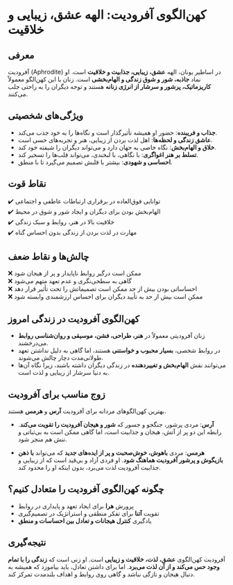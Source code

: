 # کهن‌الگوی آفرودیت: الهه عشق، زیبایی و خلاقیت

## معرفی

آفرودیت (Aphrodite) در اساطیر یونان، الهه **عشق، زیبایی، جذابیت و خلاقیت** است. او نماد **جاذبه، شور و شوق زندگی و الهام‌بخشی** است. زنان با این کهن‌الگو معمولاً **کاریزماتیک، پرشور و سرشار از انرژی زنانه** هستند و توجه دیگران را به راحتی جلب می‌کنند.

## ویژگی‌های شخصیتی

- **جذاب و فریبنده**: حضور او همیشه تأثیرگذار است و نگاه‌ها را به خود جذب می‌کند.
- **عاشق زندگی و لحظه‌ها**: اهل لذت بردن از زیبایی، هنر و تجربه‌های حسی است.
- **خلاق و الهام‌بخش**: نگاه خاصی به جهان دارد و می‌تواند دیگران را شیفته خود کند.
- **تسلط بر هنر اغواگری**: با نگاهی، با لبخندی، می‌تواند قلب‌ها را تسخیر کند.
- **احساسی و شهودی**: بیشتر با قلبش تصمیم می‌گیرد تا با منطق.

## نقاط قوت

✔️ توانایی فوق‌العاده در برقراری ارتباطات عاطفی و اجتماعی  
✔️ الهام‌بخش بودن برای دیگران و ایجاد شور و شوق در محیط  
✔️ خلاقیت بالا در هنر، روابط و سبک زندگی  
✔️ مهارت در لذت بردن از زندگی بدون احساس گناه

## چالش‌ها و نقاط ضعف

❌ ممکن است درگیر روابط ناپایدار و پر از هیجان شود  
❌ گاهی به سطحی‌نگری و عدم تعهد متهم می‌شود  
❌ احساساتی بودن بیش از حد ممکن است تصمیماتش را تحت تأثیر قرار دهد  
❌ ممکن است بیش از حد به تأیید دیگران برای احساس ارزشمندی وابسته شود

## کهن‌الگوی آفرودیت در زندگی امروز

- زنان آفرودیتی معمولاً در **هنر، طراحی، فشن، موسیقی و روان‌شناسی روابط** می‌درخشند.
- در روابط شخصی، **بسیار محبوب و خواستنی** هستند، اما گاهی به دلیل نداشتن تعهد طولانی‌مدت دچار چالش می‌شوند.
- می‌توانند نقش **الهام‌بخش و تغییردهنده** در زندگی دیگران داشته باشند، زیرا نگاه آن‌ها به دنیا سرشار از زیبایی و لذت است.

## زوج مناسب برای آفرودیت

بهترین کهن‌الگوهای مردانه برای آفرودیت **آرس** و **هرمس** هستند.

- **آرس**: مردی پرشور، جنگجو و جسور که **شور و هیجان آفرودیت را تقویت می‌کند**. رابطه این دو پر از آتش، هیجان و جذابیت است، اما گاهی ممکن است به بی‌ثباتی و تنش هم منجر شود.

- **هرمس**: مردی **باهوش، خوش‌صحبت و پر از ایده‌های جدید** که می‌تواند **با ذهن بازیگوش و پرشور آفرودیت هماهنگ شود**. او فردی آزاد و بی‌قید است که از زیبایی و جذابیت آفرودیت لذت می‌برد، بدون اینکه او را محدود کند.

## چگونه کهن‌الگوی آفرودیت را متعادل کنیم؟

- پرورش **هرا** برای ایجاد تعهد و پایداری در روابط
- تقویت **آتنا** برای تفکر منطقی و استراتژیک در تصمیم‌گیری
- یادگیری **کنترل هیجانات و تعادل بین احساسات و منطق**

## نتیجه‌گیری

آفرودیت کهن‌الگوی **عشق، لذت، خلاقیت و زیبایی** است. او زنی است که **زندگی را با تمام وجود حس می‌کند و از آن لذت می‌برد**. اما برای داشتن تعادل، باید بیاموزد که همیشه به دنبال هیجان و تازگی نباشد و گاهی روی روابط و اهداف بلندمدت تمرکز کند.
